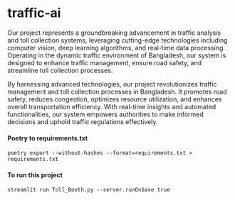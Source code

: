 # traffic-ai

Our project represents a groundbreaking advancement in traffic analysis and toll collection systems, leveraging cutting-edge technologies including computer vision, deep learning algorithms, and real-time data processing. Operating in the dynamic traffic environment of Bangladesh, our system is designed to enhance traffic management, ensure road safety, and streamline toll collection processes.

By harnessing advanced technologies, our project revolutionizes traffic management and toll collection processes in Bangladesh. It promotes road safety, reduces congestion, optimizes resource utilization, and enhances overall transportation efficiency. With real-time insights and automated functionalities, our system empowers authorities to make informed decisions and uphold traffic regulations effectively.

#### Poetry to requirements.txt
```
poetry export --without-hashes --format=requirements.txt > requirements.txt
```
#### To run this project
```
streamlit run Toll_Booth.py --server.runOnSave true
```
